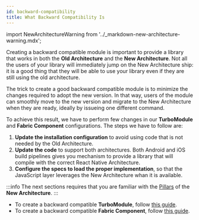 ```yaml
---
id: backward-compatibility
title: What Backward Compatibility Is
---
```


import NewArchitectureWarning from '../\_markdown-new-architecture-warning.mdx';

<NewArchitectureWarning/>

Creating a backward compatible module is important to provide a library that works in both the **Old Architecture** and the **New Architecture**. Not all the users of your library will immediately jump on the New Architecture ship: it is a good thing that they will be able to use your library even if they are still using the old architecture.

The trick to create a good backward compatible module is to minimize the changes required to adopt the new version. In that way, users of the module can smoothly move to the new version and migrate to the New Architecture when they are ready, ideally by issueing one different command.

To achieve this result, we have to perform few changes in our **TurboModule** and **Fabric Component** configurations. The steps we have to follow are:

1. **Update the installation configuration** to avoid using code that is not needed by the Old Architecture.
1. **Update the code** to support both architectures. Both Android and iOS build pipelines gives you mechanism to provide a library that will compile with the correct React Native Architecture.
1. **Configure the specs to load the proper implementation**, so that the JavaScript layer leverages the New Architecture whan it is available.

:::info
The next sections requires that you are familiar with the [Pillars](pillars) of the **New Architecture**.
:::

- To create a backward compatible **TurboModule**, follow [this guide](backward-compatibility-turbomodules).
- To create a backward compatible **Fabric Component**, follow [this guide](backward-compatibility-fabric-components).
